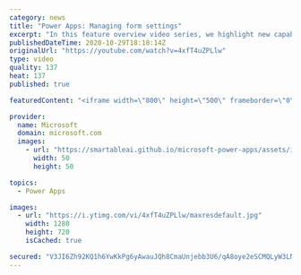 ```yaml
---
category: news
title: "Power Apps: Managing form settings"
excerpt: "In this feature overview video series, we highlight new capabilities included in the latest update to Microsoft Power Apps.  Improvements to Microsoft Power Apps for managing form settings and events allow users to set various features on a form in the new modern designer.   Get the most out of Power"
publishedDateTime: 2020-10-29T18:18:14Z
originalUrl: "https://youtube.com/watch?v=4xfT4uZPLlw"
type: video
quality: 137
heat: 137
published: true

featuredContent: "<iframe width=\"800\" height=\"500\" frameborder=\"0\" src=\"https://www.youtube.com/embed/4xfT4uZPLlw\" allow=\"accelerometer; autoplay; encrypted-media; gyroscope; picture-in-picture\" allowfullscreen></iframe>"

provider:
  name: Microsoft
  domain: microsoft.com
  images:
    - url: "https://smartableai.github.io/microsoft-power-apps/assets/images/organizations/microsoft.com-50x50.jpg"
      width: 50
      height: 50

topics:
  - Power Apps

images:
  - url: "https://i.ytimg.com/vi/4xfT4uZPLlw/maxresdefault.jpg"
    width: 1280
    height: 720
    isCached: true

secured: "V3JI6Zh92KQ1h6YwKkPg6yAwauJQh8CmaUnjebb3U6/qA8oye2eSCMQLyW3LNt7zY3If3wTM7HhvxfaSMH6ZhOU+HvLOLO9vcQcMFFv4pMIoVAEEHXdcwraJpAAsrEnxomO+C6cmbv0M/SNuvd21xs7Q6KLU+2RFvusG6loZBuvIPWaFYNprFdEofqScif+2wiCk1eDIDrddk/zF/ck/HFBFJYb9MOjXDllF+VKNqB4sLWs2M78KTYyBSiiez75JJ6pJM6+/qRl+mRaUlKeRbpaC7LX9dSO5mGomN/nRS53/Pa9o5D2cJ+YwDL0bPRKVedIs1C++ls4JUckR6846R9UpFbgt1TzpTXiF/FDk1LpmC/YPqXTxfMl1tObEb8pg8zD0QTjQf3+3tsXWobJpFqk+v+5fNEZen0J7rJNKAs+LjSzGNmXdCda8RRQ2IVsy;E/EERyqXp/1DuMHw5yn5cw=="
---
```


